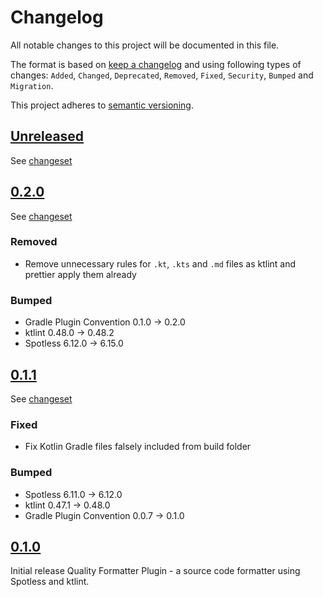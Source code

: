 # Changelog

All notable changes to this project will be documented in this file.

The format is based on [keep a changelog](http://keepachangelog.com/en/1.0.0/) and using following
types of changes: `Added`, `Changed`, `Deprecated`, `Removed`, `Fixed`, `Security`, `Bumped` and `Migration`.

This project adheres to [semantic versioning](http://semver.org/spec/v2.0.0.html).

## [Unreleased](https://github.com/bitfunk/gradle-plugins/releases/latest)

See [changeset](https://github.com/bitfunk/gradle-plugins/compare/plugin-quality-formatter@v0.2.0...main)

## [0.2.0](https://github.com/bitfunk/gradle-plugins/releases/tag/plugin-quality-formatter@v0.2.0)

See [changeset](https://github.com/bitfunk/gradle-plugins/compare/plugin-quality-formatter@v0.1.1...plugin-quality-formatter@v0.2.0)

### Removed

- Remove unnecessary rules for `.kt`, `.kts` and `.md` files as ktlint and prettier apply them already

### Bumped

- Gradle Plugin Convention 0.1.0 -> 0.2.0
- ktlint 0.48.0 -> 0.48.2
- Spotless 6.12.0 -> 6.15.0

## [0.1.1](https://github.com/bitfunk/gradle-plugins/releases/tag/plugin-quality-formatter@v0.1.1)

See [changeset](https://github.com/bitfunk/gradle-plugins/compare/plugin-quality-formatter@v0.1.0...plugin-quality-formatter@v0.1.1)

### Fixed

- Fix Kotlin Gradle files falsely included from build folder

### Bumped

- Spotless 6.11.0 -> 6.12.0
- ktlint 0.47.1 -> 0.48.0
- Gradle Plugin Convention 0.0.7 -> 0.1.0

## [0.1.0](https://github.com/bitfunk/gradle-plugins/releases/tag/plugin-quality-formatter@v0.1.0)

Initial release Quality Formatter Plugin - a source code formatter using Spotless and ktlint.
